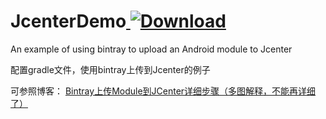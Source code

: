 # JcenterDemo[ ![Download](https://api.bintray.com/packages/fantasiticid/PianoMusic/demolib/images/download.svg) ](https://bintray.com/fantasiticid/PianoMusic/demolib/_latestVersion)

An example of using bintray to upload an Android module to Jcenter

配置gradle文件，使用bintray上传到Jcenter的例子

可参照博客：
[Bintray上传Module到JCenter详细步骤（多图解释，不能再详细了）](https://blog.csdn.net/Android_Study_OK/article/details/85283981)


